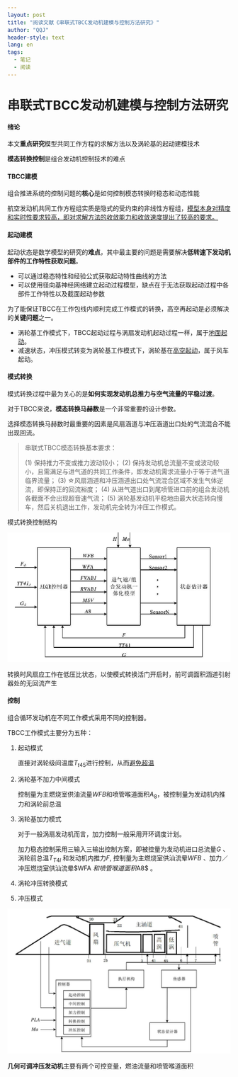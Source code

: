 ```yaml
---
layout: post
title: "阅读文献《串联式TBCC发动机建模与控制方法研究》"
author: "QQJ"
header-style: text
lang: en
tags:
  - 笔记
  - 阅读
---
```




# 串联式TBCC发动机建模与控制方法研究

#### 绪论

本文**重点研究**模型共同工作方程的求解方法以及涡轮基的起动建模技术

**模态转换控制**是组合发动机控制技术的难点

#### TBCC建模

组合推进系统的控制问题的**核心**是如何控制模态转换时稳态和动态性能

航空发动机共同工作方程组实质是隐式的受约束的非线性方程组，<u>模型本身对精度和实时性要求较高，即对求解方法的收敛能力和收敛速度提出了较高的要求。</u>

#### 起动建模

起动状态是数学模型的研究的**难点**，其中最主要的问题是需要解决**低转速下发动机部件的工作特性获取问题**。

- 可以通过稳态特性和经验公式获取起动特性曲线的方法
- 可以使用径向基神经网络建立起动过程模型，缺点在于无法获取起动过程中各部件工作特性以及截面起动参数

为了能保证TBCC在工作包线内顺利完成工作模式的转换，高空再起动是必须解决的**关键问题**之一。

- 涡轮基工作模式下，TBCC起动过程与涡扇发动机起动过程一样，属于<u>地面起动</u>。
- 减速状态，冲压模式转变为涡轮基工作模式下，涡轮基在<u>高空起动</u>，属于风车起动。

#### 模式转换

模式转换过程中最为关心的是**如何实现发动机总推力与空气流量的平稳过渡**。

对于TBCC来说，**模态转换马赫数**是一个非常重要的设计参数。

选择模态转换马赫数时最重要的因素是风扇涵道与冲压涵道出口处的气流混合不能出现回流。

> 串联式TBCC模态转换基本要求：
>
> (1) 保持推力不变或推力波动较小；
> (2) 保持发动机总流量不变或波动较小，且需满足与进气道的共同工作条件，即发动机需求流量小于等于进气道临界流量；
> (3) ☆风扇涵道和冲压涵道出口处气流混合区域不发生气体逆流，即保持正的回流裕度；
> (4) 从进气道出口到尾喷管进口前的组合发动机各截面不会出现超音速气流；
> (5) 涡轮基发动机平稳地由最大状态转向慢车，然后关机退出工作，发动机完全转为冲压工作模式。

模式转换控制结构

![image-20220222144551314](/img/in-post/post-read/image-20220222144551314.png)

转换时风扇应工作在低压比状态，以使模式转换活门开启时，前可调面积涵道引射器处的无回流产生



#### 控制

组合循环发动机在不同工作模式采用不同的控制器。

TBCC工作模式主要分为五种：

1. 起动模式

   直接对涡轮级间温度$T_{t45}$进行控制，从而<u>避免超温</u>

2. 涡轮基不加力中间模式

   控制量为主燃烧室供油流量$WFB$和喷管喉道面积$A_8$，被控制量为发动机内推力和涡轮前总温

3. 涡轮基加力模式

   对于一般涡扇发动机而言，加力控制一般采用开环调度计划。

   加力稳态控制采用三输入三输出控制方案，即被控量为发动机进口总流量$G$ 、涡轮前总温$T_{T4l}$ 和发动机内推力$F$, 控制量为主燃烧室供汕流晕$WFB$ 、加力／冲压燃烧室供汕流晕$WFA $和喷管喉道面积$A8$ 。

4. 涡轮冲压转换模式

5. 冲压模式

![image-20220222151805233](/img/in-post/post-read/image-20220222151805233.png)

​	**几何可调冲压发动机**主要有两个可控变量，燃油流量和喷管喉道面积



















